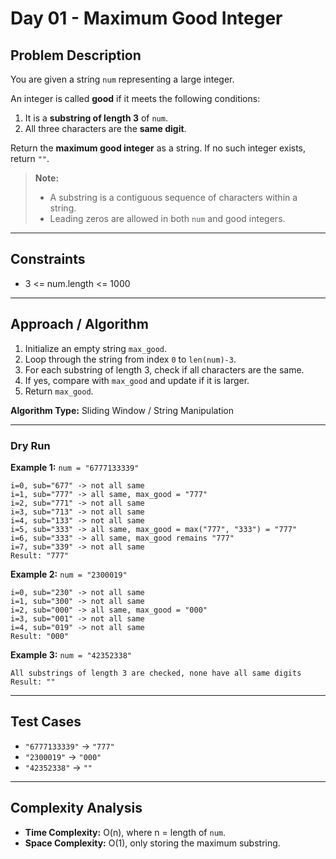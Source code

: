 # Day 01 - Maximum Good Integer

## Problem Description
You are given a string `num` representing a large integer.  

An integer is called **good** if it meets the following conditions:  
1. It is a **substring of length 3** of `num`.  
2. All three characters are the **same digit**.  

Return the **maximum good integer** as a string. If no such integer exists, return `""`.  

> **Note:**  
> - A substring is a contiguous sequence of characters within a string.  
> - Leading zeros are allowed in both `num` and good integers.  

---

## Constraints
- 3 <= num.length <= 1000

---

## Approach / Algorithm
1. Initialize an empty string `max_good`.  
2. Loop through the string from index `0` to `len(num)-3`.  
3. For each substring of length 3, check if all characters are the same.  
4. If yes, compare with `max_good` and update if it is larger.  
5. Return `max_good`.

**Algorithm Type:** Sliding Window / String Manipulation  

---

### Dry Run

**Example 1:** `num = "6777133339"`
```text
i=0, sub="677" -> not all same
i=1, sub="777" -> all same, max_good = "777"
i=2, sub="771" -> not all same
i=3, sub="713" -> not all same
i=4, sub="133" -> not all same
i=5, sub="333" -> all same, max_good = max("777", "333") = "777"
i=6, sub="333" -> all same, max_good remains "777"
i=7, sub="339" -> not all same
Result: "777"
```


**Example 2:** `num = "2300019"`  
```
i=0, sub="230" -> not all same
i=1, sub="300" -> not all same
i=2, sub="000" -> all same, max_good = "000"
i=3, sub="001" -> not all same
i=4, sub="019" -> not all same
Result: "000"
```
**Example 3:** `num = "42352338"`  
```
All substrings of length 3 are checked, none have all same digits
Result: ""
```


---

## Test Cases
- `"6777133339"` → `"777"`  
- `"2300019"` → `"000"`  
- `"42352338"` → `""`  

---

## Complexity Analysis
- **Time Complexity:** O(n), where n = length of `num`.  
- **Space Complexity:** O(1), only storing the maximum substring.

